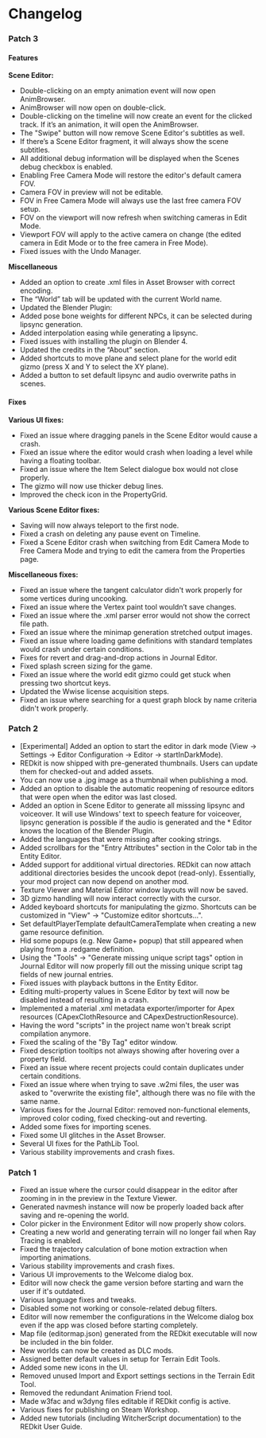 # Changelog
### Patch 3

#### Features

**Scene Editor:**
* Double-clicking on an empty animation event will now open AnimBrowser.
* AnimBrowser will now open on double-click.
* Double-clicking on the timeline will now create an event for the clicked track. If it’s an animation, it will open the AnimBrowser.
* The "Swipe" button will now remove Scene Editor's subtitles as well.
* If there’s a Scene Editor fragment, it will always show the scene subtitles.
* All additional debug information will be displayed when the Scenes debug checkbox is enabled.
* Enabling Free Camera Mode will restore the editor's default camera FOV.
* Camera FOV in preview will not be editable.
* FOV in Free Camera Mode will always use the last free camera FOV setup.
* FOV on the viewport will now refresh when switching cameras in Edit Mode.
* Viewport FOV will apply to the active camera on change (the edited camera in Edit Mode or to the free camera in Free Mode).
* Fixed issues with the Undo Manager.

**Miscellaneous**
* Added an option to create .xml files in Asset Browser with correct encoding.
* The “World” tab will be updated with the current World name.
* Updated the Blender Plugin:
* Added pose bone weights for different NPCs, it can be selected during lipsync generation.
* Added interpolation easing while generating a lipsync.
* Fixed issues with installing the plugin on Blender 4.
* Updated the credits in the “About” section.
* Added shortcuts to move plane and select plane for the world edit gizmo (press X and Y to select the XY plane).
* Added a button to set default lipsync and audio overwrite paths in scenes.


#### Fixes

**Various UI fixes:**
* Fixed an issue where dragging panels in the Scene Editor would cause a crash.
* Fixed an issue where the editor would crash when loading a level while having a floating toolbar.
* Fixed an issue where the Item Select dialogue box would not close properly.
* The gizmo will now use thicker debug lines.
* Improved the check icon in the PropertyGrid.

**Various Scene Editor fixes:**
* Saving will now always teleport to the first node.
* Fixed a crash on deleting any pause event on Timeline.
* Fixed a Scene Editor crash when switching from Edit Camera Mode to Free Camera Mode and trying to edit the camera from the Properties page.

**Miscellaneous fixes:**
* Fixed an issue where the tangent calculator didn't work properly for some vertices during uncooking.
* Fixed an issue where the Vertex paint tool wouldn’t save changes.
* Fixed an issue where the .xml parser error would not show the correct file path.
* Fixed an issue where the minimap generation stretched output images.
* Fixed an issue where loading game definitions with standard templates would crash under certain conditions.
* Fixes for revert and drag-and-drop actions in Journal Editor.
* Fixed splash screen sizing for the game.
* Fixed an issue where the world edit gizmo could get stuck when pressing two shortcut keys.
* Updated the Wwise license acquisition steps.
* Fixed an issue where searching for a quest graph block by name criteria didn't work properly.

### Patch 2

* [Experimental] Added an option to start the editor in dark mode (View → Settings → Editor Configuration → Editor → startInDarkMode).
* REDkit is now shipped with pre-generated thumbnails. Users can update them for checked-out and added assets.
* You can now use a .jpg image as a thumbnail when publishing a mod.
* Added an option to disable the automatic reopening of resource editors that were open when the editor was last closed.
* Added an option in Scene Editor to generate all misssing lipsync and voiceover. It will use Windows' text to speech feature for voiceover, lipsync generation is possible if the audio is generated and the * Editor knows the location of the Blender Plugin.
* Added the languages that were missing after cooking strings.
* Added scrollbars for the "Entry Attributes" section in the Color tab in the Entity Editor.
* Added support for additional virtual directories. REDkit can now attach additional directories besides the uncook depot (read-only). Essentially, your mod project can now depend on another mod.
* Texture Viewer and Material Editor window layouts will now be saved.
* 3D gizmo handling will now interact correctly with the cursor.
* Added keyboard shortcuts for manipulating the gizmo. Shortcuts can be customized in "View" → "Customize editor shortcuts...".
* Set defaultPlayerTemplate defaultCameraTemplate when creating a new game resource definition.
* Hid some popups (e.g. New Game+ popup) that still appeared when playing from a .redgame definition.
* Using the "Tools" → "Generate missing unique script tags" option in Journal Editor will now properly fill out the missing unique script tag fields of new journal entries.
* Fixed issues with playback buttons in the Entity Editor.
* Editing multi-property values in Scene Editor by text will now be disabled instead of resulting in a crash.
* Implemented a material .xml metadata exporter/importer for Apex resources (CApexClothResource and CApexDestructionResource).
* Having the word "scripts" in the project name won't break script compilation anymore.
* Fixed the scaling of the "By Tag" editor window.
* Fixed description tooltips not always showing after hovering over a property field.
* Fixed an issue where recent projects could contain duplicates under certain conditions.
* Fixed an issue where when trying to save .w2mi files, the user was asked to "overwrite the existing file", although there was no file with the same name.
* Various fixes for the Journal Editor: removed non-functional elements, improved color coding, fixed checking-out and reverting.
* Added some fixes for importing scenes.
* Fixed some UI glitches in the Asset Browser.
* Several UI fixes for the PathLib Tool.
* Various stability improvements and crash fixes.

### Patch 1

* Fixed an issue where the cursor could disappear in the editor after zooming in in the preview in the Texture Viewer.
* Generated navmesh instance will now be properly loaded back after saving and re-opening the world.
* Color picker in the Environment Editor will now properly show colors.
* Creating a new world and generating terrain will no longer fail when Ray Tracing is enabled.
* Fixed the trajectory calculation of bone motion extraction when importing animations.
* Various stability improvements and crash fixes.
* Various UI improvements to the Welcome dialog box.
* Editor will now check the game version before starting and warn the user if it's outdated.
* Various language fixes and tweaks.
* Disabled some not working or console-related debug filters.
* Editor will now remember the configurations in the Welcome dialog box even if the app was closed before starting completely.
* Map file (editormap.json) generated from the REDkit executable will now be included in the bin folder.
* New worlds can now be created as DLC mods.
* Assigned better default values in setup for Terrain Edit Tools.
* Added some new icons in the UI.
* Removed unused Import and Export settings sections in the Terrain Edit Tool.
* Removed the redundant Animation Friend tool.
* Made w3fac and w3dyng files editable if REDkit config is active.
* Various fixes for publishing on Steam Workshop.
* Added new tutorials (including WitcherScript documentation) to the REDkit User Guide.

